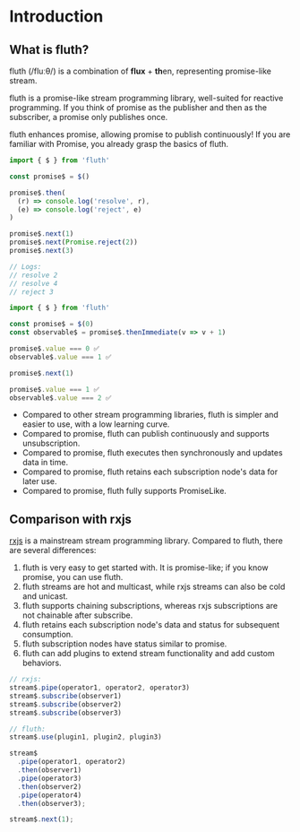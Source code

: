 # Introduction

## What is fluth?

fluth (/fluːθ/) is a combination of **flux** + **th**en, representing promise-like stream.

fluth is a promise-like stream programming library, well-suited for reactive programming. If you think of promise as the publisher and then as the subscriber, a promise only publishes once.

fluth enhances promise, allowing promise to publish continuously! If you are familiar with Promise, you already grasp the basics of fluth.

```typescript
import { $ } from 'fluth'

const promise$ = $()

promise$.then(
  (r) => console.log('resolve', r),
  (e) => console.log('reject', e)
)

promise$.next(1)
promise$.next(Promise.reject(2))
promise$.next(3)

// Logs:
// resolve 2
// resolve 4
// reject 3
```

```typescript
import { $ } from 'fluth'

const promise$ = $(0)
const observable$ = promise$.thenImmediate(v => v + 1)

promise$.value === 0 ✅
observable$.value === 1 ✅

promise$.next(1)

promise$.value === 1 ✅
observable$.value === 2 ✅
```

- Compared to other stream programming libraries, fluth is simpler and easier to use, with a low learning curve.
- Compared to promise, fluth can publish continuously and supports unsubscription.
- Compared to promise, fluth executes then synchronously and updates data in time.
- Compared to promise, fluth retains each subscription node's data for later use.
- Compared to promise, fluth fully supports PromiseLike.

## Comparison with rxjs

[rxjs](https://rxjs.dev/) is a mainstream stream programming library. Compared to fluth, there are several differences:

1. fluth is very easy to get started with. It is promise-like; if you know promise, you can use fluth.
2. fluth streams are hot and multicast, while rxjs streams can also be cold and unicast.
3. fluth supports chaining subscriptions, whereas rxjs subscriptions are not chainable after subscribe.
4. fluth retains each subscription node's data and status for subsequent consumption.
5. fluth subscription nodes have status similar to promise.
6. fluth can add plugins to extend stream functionality and add custom behaviors.

```javascript
// rxjs:
stream$.pipe(operator1, operator2, operator3)
stream$.subscribe(observer1)
stream$.subscribe(observer2)
stream$.subscribe(observer3)
```

<!-- prettier-ignore-start -->
```javascript
// fluth:
stream$.use(plugin1, plugin2, plugin3)

stream$
  .pipe(operator1, operator2)
  .then(observer1)
  .pipe(operator3)
  .then(observer2)
  .pipe(operator4)
  .then(observer3);

stream$.next(1);

```
<!-- prettier-ignore-end -->
